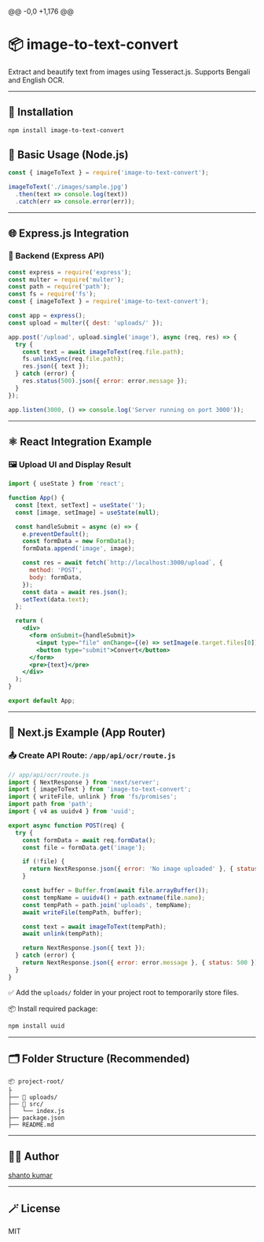 @@ -0,0 +1,176 @@
 # 📦 image-to-text-convert
 
 Extract and beautify text from images using Tesseract.js. Supports Bengali and English OCR.
 
 ---
 
 ## 🚀 Installation
 
 ```bash
 npm install image-to-text-convert
 ```
 
 
 
 ## 🧠 Basic Usage (Node.js)
 
 ```js
 const { imageToText } = require('image-to-text-convert');
 
 imageToText('./images/sample.jpg')
   .then(text => console.log(text))
   .catch(err => console.error(err));
 ```
 
 ---
 
 ## 🌐 Express.js Integration
 
 ### 🧩 Backend (Express API)
 
 ```js
 const express = require('express');
 const multer = require('multer');
 const path = require('path');
 const fs = require('fs');
 const { imageToText } = require('image-to-text-convert');
 
 const app = express();
 const upload = multer({ dest: 'uploads/' });
 
 app.post('/upload', upload.single('image'), async (req, res) => {
   try {
     const text = await imageToText(req.file.path);
     fs.unlinkSync(req.file.path);
     res.json({ text });
   } catch (error) {
     res.status(500).json({ error: error.message });
   }
 });
 
 app.listen(3000, () => console.log('Server running on port 3000'));
 ```
 
 ---
 
 ## ⚛️ React Integration Example
 
 ### 🖼️ Upload UI and Display Result
 
 ```jsx
 import { useState } from 'react';
 
 function App() {
   const [text, setText] = useState('');
   const [image, setImage] = useState(null);
 
   const handleSubmit = async (e) => {
     e.preventDefault();
     const formData = new FormData();
     formData.append('image', image);
 
     const res = await fetch(`http://localhost:3000/upload`, {
       method: 'POST',
       body: formData,
     });
     const data = await res.json();
     setText(data.text);
   };
 
   return (
     <div>
       <form onSubmit={handleSubmit}>
         <input type="file" onChange={(e) => setImage(e.target.files[0])} />
         <button type="submit">Convert</button>
       </form>
       <pre>{text}</pre>
     </div>
   );
 }
 
 export default App;
 ```
 
 ---
 
 ## 🔁 Next.js Example (App Router)
 
 ### 📤 Create API Route: `/app/api/ocr/route.js`
 
 ```js
 // app/api/ocr/route.js
 import { NextResponse } from 'next/server';
 import { imageToText } from 'image-to-text-convert';
 import { writeFile, unlink } from 'fs/promises';
 import path from 'path';
 import { v4 as uuidv4 } from 'uuid';
 
 export async function POST(req) {
   try {
     const formData = await req.formData();
     const file = formData.get('image');
 
     if (!file) {
       return NextResponse.json({ error: 'No image uploaded' }, { status: 400 });
     }
 
     const buffer = Buffer.from(await file.arrayBuffer());
     const tempName = uuidv4() + path.extname(file.name);
     const tempPath = path.join('uploads', tempName);
     await writeFile(tempPath, buffer);
 
     const text = await imageToText(tempPath);
     await unlink(tempPath);
 
     return NextResponse.json({ text });
   } catch (error) {
     return NextResponse.json({ error: error.message }, { status: 500 });
   }
 }
 ```
 
 ✅ Add the `uploads/` folder in your project root to temporarily store files.
 
 📦 Install required package:
 ```bash
 npm install uuid
 ```
 
 ---
 
 ## 🗂️ Folder Structure (Recommended)
 
 ```
 📦 project-root/
 ├
 ├── 📁 uploads/
 ├── 📁 src/
 │   └── index.js
 ├── package.json
 ├── README.md
 ```
 
 ---
 
 ## 🧑‍💻 Author
 
 [shanto kumar](https://github.com/shanto096)
 
 ---
 
 ## 🪄 License
 
 MIT